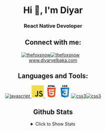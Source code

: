 <h1 align="center">Hi 👋, I'm Diyar </h1>
<h3 align="center">React Native Devoloper</h3>

<div align="center">


<h2 align="center">Connect with me:</h2>
<p align="center">
<a href="https://www.linkedin.com/in/diyar-yelbaka-019230232/" target="blank"><img align="center" src="https://www.vectorlogo.zone/logos/linkedin/linkedin-icon.svg" alt="thefoxsnow" height="40" width="40" /></a><a href="https://www.instagram.com/diyaryelbaka/" target="blank"><img align="center" src="https://www.logovector.org/wp-content/uploads/2018/11/instagram-300x300.png" alt="thefoxsnow" height="50" width="50" /></a>  
&nbsp;&nbsp;&nbsp;
<br>
<a href="https://diyaryelbaka.com">www.diyaryelbaka.com</a>
</p>

<h2 align="center">Languages and Tools:</h2>
<p align="center"><a href="https://reactnative.dev" target="_blank"> <img
            src="https://upload.wikimedia.org/wikipedia/commons/thumb/a/a7/React-icon.svg/2300px-React-icon.svg.png"
            alt="javascript" width="40" height="40" /> </a><a href="https://developer.mozilla.org/en-US/docs/Web/JavaScript" target="_blank"> <img
            src="https://raw.githubusercontent.com/devicons/devicon/master/icons/javascript/javascript-original.svg"
            alt="javascript" width="40" height="40" /> </a><a href="https://www.w3.org/html/" target="_blank"> <img
            src="https://raw.githubusercontent.com/devicons/devicon/master/icons/html5/html5-original-wordmark.svg"
            alt="html5" width="40" height="40" /></a> <a href="https://www.w3schools.com/css/" target="_blank"><img
            src="https://raw.githubusercontent.com/devicons/devicon/master/icons/css3/css3-original-wordmark.svg"
            alt="css3" width="40" height="40" /></a><a href="https://firebase.google.com/docs" target="_blank"><img
            src="https://i.pinimg.com/originals/07/ca/4a/07ca4afbde70ce0c995b3f63e9c04ceb.png"
            alt="css3" width="40" height="40" /></a><a href="https://react-hook-form.com" target="_blank"><img
            src="https://marmelab.com/react-admin/assets/techs/react-hook-form.jpeg"
            alt="css3" width="40" height="40" /></a>
          

<h2 align="center">Github Stats</h2>

<div align="center">
<details>
  
  <summary>Click to Show Stats</summary>
<div align="center"><a href="https://discord.com/users/204969203055329281"><img src="https://metrics.lecoq.io/diyaryelbaka"/></a></div>
  
</details>
  </div>
